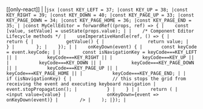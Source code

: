 [[only-react]]
|
|```jsx
|const KEY_LEFT = 37;
|const KEY_UP = 38;
|const KEY_RIGHT = 39;
|const KEY_DOWN = 40;
|const KEY_PAGE_UP = 33;
|const KEY_PAGE_DOWN = 34;
|const KEY_PAGE_HOME = 36;
|const KEY_PAGE_END = 35;
|
|const MyCellEditor = forwardRef((props, ref) => {
|    const [value, setValue] = useState(props.value);
|
|    /* Component Editor Lifecycle methods */
|    useImperativeHandle(ref, () => {
|        return {
|            getValue() {
|                return value;
|            }
|        };
|    });
|
|    onKeyDown(event) {
|       const keyCode = event.keyCode;
|
|        const isNavigationKey = keyCode===KEY_LEFT ||
|           keyCode===KEY_RIGHT ||
|           keyCode===KEY_UP ||
|           keyCode===KEY_DOWN ||
|           keyCode===KEY_PAGE_DOWN ||
|           keyCode===KEY_PAGE_UP ||
|           keyCode===KEY_PAGE_HOME ||
|           keyCode===KEY_PAGE_END;
|
|           if (isNavigationKey) {
|               // this stops the grid from receiving the event and executing keyboard navigation
|               event.stopPropagation();
|           }
|    }
|
|    return (
|        <input value={value}
|               onKeyDown={event => onKeyDown(event)}
|        />
|    );
|});
|```
